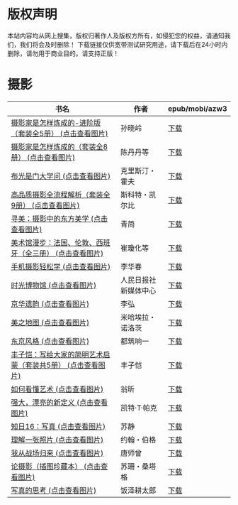 # 版权声明

本站内容均从网上搜集，版权归著作人及版权方所有，如侵犯您的权益，请通知我们，我们将会及时删除！ 下载链接仅供宽带测试研究用途，请下载后在24小时内删除，请勿用于商业目的。请支持正版！

# 摄影

| 书名 | 作者 | epub/mobi/azw3 |
| --- | --- | --- |
| [摄影家是怎样炼成的-进阶版（套装全5册） (点击查看图片)](https://www.dushupai.com/attachment/2024/06/11/6079506464956497.jpg) | 孙晓岭 | [下载](https://url89.ctfile.com/f/31084289-1375504063-e299df?p=8866) |
| [摄影家是怎样炼成的（套装全8册） (点击查看图片)](https://www.dushupai.com/attachment/2024/06/11/bc8d767605b8d16b.jpg) | 陈丹丹等 | [下载](https://url89.ctfile.com/f/31084289-1375506595-5c52dc?p=8866) |
| [布光是门大学问 (点击查看图片)](https://www.dushupai.com/attachment/2024/06/11/844db4f28bd0ad7e.jpg) | 克里斯汀・霍夫 | [下载](https://url89.ctfile.com/f/31084289-1375511296-8d6ccf?p=8866) |
| [高品质摄影全流程解析（套装全9册） (点击查看图片)](https://www.dushupai.com/attachment/2024/06/11/cb70a9be62339f20.jpg) | 斯科特・凯尔比 | [下载](https://url89.ctfile.com/f/31084289-1375513114-e51622?p=8866) |
| [寻美：摄影中的东方美学 (点击查看图片)](https://www.dushupai.com/attachment/2024/06/11/2cf044c19b3f2ae0.jpg) | 青简 | [下载](https://url89.ctfile.com/f/31084289-1375513324-160dbc?p=8866) |
| [美术馆漫步：法国、伦敦、西班牙（全三册） (点击查看图片)](https://www.dushupai.com/attachment/2024/06/09/6a7e73b875846e98.jpg) | 崔瓊化等 | [下载](https://url89.ctfile.com/f/31084289-1356986452-33c37f?p=8866) |
| [手机摄影轻松学 (点击查看图片)](https://www.dushupai.com/attachment/2024/06/09/c039da526a1a9206.jpg) | 李华春 | [下载](https://url89.ctfile.com/f/31084289-1356985684-e8624f?p=8866) |
| [时光博物馆 (点击查看图片)](https://www.dushupai.com/attachment/2024/06/09/1fa240c629f9f252.jpg) | 人民日报社新媒体中心 | [下载](https://url89.ctfile.com/f/31084289-1356985591-ef4bb2?p=8866) |
| [京华遗韵 (点击查看图片)](https://www.dushupai.com/attachment/2024/06/09/743da8121551acc2.jpg) | 李弘 | [下载](https://url89.ctfile.com/f/31084289-1356985276-dce30e?p=8866) |
| [美之地图 (点击查看图片)](https://www.dushupai.com/attachment/2024/06/08/6799aaccd0275ab5.jpg) | 米哈埃拉・诺洛茨 | [下载](https://url89.ctfile.com/f/31084289-1357051243-3e4a73?p=8866) |
| [东京风格 (点击查看图片)](https://www.dushupai.com/attachment/2024/06/08/cbabed1136dc5836.jpg) | 都筑响一 | [下载](https://url89.ctfile.com/f/31084289-1357047016-279986?p=8866) |
| [丰子恺：写给大家的简明艺术启蒙（套装共5册） (点击查看图片)](https://www.dushupai.com/attachment/2024/06/08/9320fd76f24da073.jpg) | 丰子恺 | [下载](https://url89.ctfile.com/f/31084289-1357045609-c32fd3?p=8866) |
| [如何看懂艺术 (点击查看图片)](https://www.dushupai.com/attachment/2024/06/07/d84f9419eb1b6bf3.jpg) | 翁昕 | [下载](https://url89.ctfile.com/f/31084289-1357043074-fa6d7a?p=8866) |
| [强大，漂亮的新定义 (点击查看图片)](https://www.dushupai.com/attachment/2024/06/05/e6e75f46e280c4ba.jpg) | 凯特·T·帕克 | [下载](https://url89.ctfile.com/f/31084289-1357026319-23d0f4?p=8866) |
| [知日16：写真 (点击查看图片)](https://www.dushupai.com/attachment/2024/06/05/dceb0891dc860461.jpg) | 苏静 | [下载](https://url89.ctfile.com/f/31084289-1357025425-cad07f?p=8866) |
| [理解一张照片 (点击查看图片)](https://www.dushupai.com/attachment/2024/06/04/d7e02f3d0d86073b.jpg) | 约翰・伯格 | [下载](https://url89.ctfile.com/f/31084289-1357024285-dc39c4?p=8866) |
| [我从战场归来 (点击查看图片)](https://www.dushupai.com/attachment/2024/06/04/026a57c3dc2263fc.jpg) | 唐师曾 | [下载](https://url89.ctfile.com/f/31084289-1357023892-3faa9a?p=8866) |
| [论摄影（插图珍藏本） (点击查看图片)](https://www.dushupai.com/attachment/2024/06/03/c686b49ff9d92ea0.jpg) |  苏珊・桑塔格 | [下载](https://url89.ctfile.com/f/31084289-1357016032-7a80af?p=8866) |
| [写真的思考 (点击查看图片)](https://www.dushupai.com/attachment/2024/06/01/c886e4241a5f11be.jpg) | 饭泽耕太郎 | [下载](https://url89.ctfile.com/f/31084289-1357005058-c4eaa8?p=8866) |
